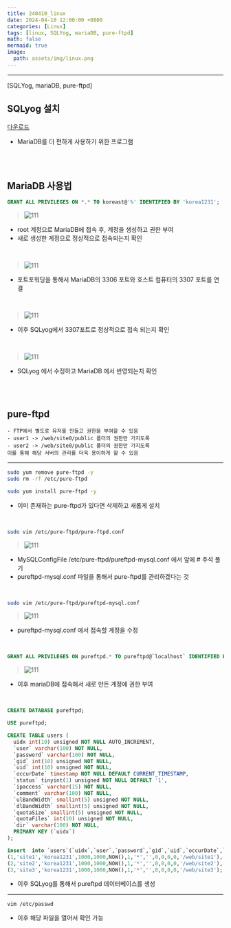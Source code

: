 ```yaml
---
title: 240410_linux
date: 2024-04-10 12:00:00 +0800
categories: [Linux]
tags: [linux, SQLYog, mariaDB, pure-ftpd]
math: false
mermaid: true
image:
  path: assets/img/linux.png
---
```


<hr style="border:1px solid white">
[SQLYog, mariaDB, pure-ftpd]

## SQLyog 설치
[다운로드](https://github.com/webyog/sqlyog-community/wiki/Downloads)
- MariaDB를 더 편하게 사용하기 위한 프로그램

<br/><br/>

## MariaDB 사용법
```sql
GRANT ALL PRIVILEGES ON *.* TO koreast@'%' IDENTIFIED BY 'korea1231';
```
> ![111](https://github.com/alphathx13/alphathx13.github.io/assets/163115993/423ca264-1d92-461c-825e-6c1fc193664e)
- root 계정으로 MariaDB에 접속 후, 계정을 생성하고 권한 부여
- 새로 생성한 계정으로 정상적으로 접속되는지 확인

<br/>

>![111](https://github.com/alphathx13/alphathx13.github.io/assets/163115993/5c2916c4-fb42-497a-a8e6-7973eb552794)
- 포트포워딩을 통해서 MariaDB의 3306 포트와 호스트 컴퓨터의 3307 포트를 연결

<br/>

> ![111](https://github.com/alphathx13/alphathx13.github.io/assets/163115993/4ca0b5a9-7eeb-4b20-ac8a-2f30a2bbe03d)
- 이후 SQLyog에서 3307포트로 정상적으로 접속 되는지 확인

<br/>

> ![111](https://github.com/alphathx13/alphathx13.github.io/assets/163115993/ff62828d-f433-4252-8247-9412df65d3b9)
- SQLyog 에서 수정하고 MariaDB 에서 반영되는지 확인

<br/><br/>

## pure-ftpd
```
- FTP에서 별도로 유저를 만들고 권한을 부여할 수 있음
- user1 -> /web/site0/public 폴더의 권한만 가지도록
- user2 -> /web/site0/public 폴더의 권한만 가지도록
이를 통해 해당 서버의 관리를 더욱 용이하게 할 수 있음
```

<hr style="border:1px solid white">

```bash
sudo yum remove pure-ftpd -y
sudo rm -rf /etc/pure-ftpd

sudo yum install pure-ftpd -y
```
- 이미 존재하는 pure-ftpd가 있다면 삭제하고 새롭게 설치

<br/>

```bash
sudo vim /etc/pure-ftpd/pure-ftpd.conf
```
> ![111](https://github.com/alphathx13/alphathx13.github.io/assets/163115993/6f658b81-302b-473a-a1db-92f8111b3c74)
- MySQLConfigFile /etc/pure-ftpd/pureftpd-mysql.conf 에서 앞에 # 주석 풀기
- pureftpd-mysql.conf 파일을 통해서 pure-ftpd를 관리하겠다는 것

<br/>

```bash
sudo vim /etc/pure-ftpd/pureftpd-mysql.conf
```
> ![111](https://github.com/alphathx13/alphathx13.github.io/assets/163115993/edc05677-0417-418f-be39-45324475a89e)
- pureftpd-mysql.conf 에서 접속할 계정을 수정

<br/>

```sql
GRANT ALL PRIVILEGES ON pureftpd.* TO pureftpd@`localhost` IDENTIFIED BY 'korea1231';
```
> ![111](https://github.com/alphathx13/alphathx13.github.io/assets/163115993/d191f337-3107-4b5c-bca3-5a9aea523d0b)
- 이후 mariaDB에 접속해서 새로 만든 계정에 권한 부여

<br/>

```sql
CREATE DATABASE pureftpd;

USE pureftpd;

CREATE TABLE users (
  uidx int(10) unsigned NOT NULL AUTO_INCREMENT,
  `user` varchar(100) NOT NULL,
  `password` varchar(100) NOT NULL,
  `gid` int(10) unsigned NOT NULL,
  `uid` int(10) unsigned NOT NULL,
  `occurDate` timestamp NOT NULL DEFAULT CURRENT_TIMESTAMP,
  `status` tinyint(1) unsigned NOT NULL DEFAULT '1',
  `ipaccess` varchar(15) NOT NULL,
  `comment` varchar(100) NOT NULL,
  `ulBandWidth` smallint(5) unsigned NOT NULL,
  `dlBandWidth` smallint(5) unsigned NOT NULL,
  `quotaSize` smallint(5) unsigned NOT NULL,
  `quotaFiles` int(10) unsigned NOT NULL,
  `dir` varchar(100) NOT NULL,
  PRIMARY KEY (`uidx`)
);

insert  into `users`(`uidx`,`user`,`password`,`gid`,`uid`,`occurDate`,`status`,`ipaccess`,`comment`,`ulBandWidth`,`dlBandWidth`,`quotaSize`,`quotaFiles`,`dir`) values 
(1,'site1','korea1231',1000,1000,NOW(),1,'*','',0,0,0,0,'/web/site1'),
(2,'site2','korea1231',1000,1000,NOW(),1,'*','',0,0,0,0,'/web/site2'),
(3,'site3','korea1231',1000,1000,NOW(),1,'*','',0,0,0,0,'/web/site3');
```
- 이후 SQLyog를 통해서 pureftpd 데이터베이스를 생성

<hr style="border:1px solid white">

```
vim /etc/passwd 
```
- 이후 해당 파일을 열어서 확인 가능